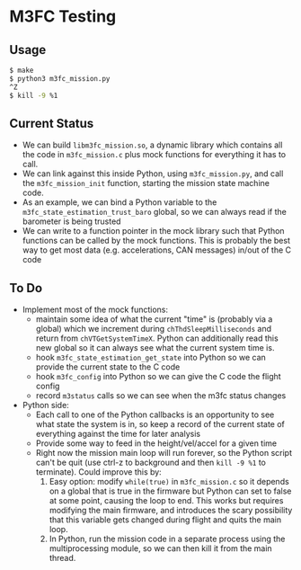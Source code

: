 # M3FC Testing

## Usage

```bash
$ make
$ python3 m3fc_mission.py
^Z
$ kill -9 %1
```

## Current Status
* We can build `libm3fc_mission.so`, a dynamic library which contains all the
  code in `m3fc_mission.c` plus mock functions for everything it has to call.
* We can link against this inside Python, using `m3fc_mission.py`, and call
  the `m3fc_mission_init` function, starting the mission state machine code.
* As an example, we can bind a Python variable to the
  `m3fc_state_estimation_trust_baro` global, so we can always read if the
  barometer is being trusted
* We can write to a function pointer in the mock library such that Python
  functions can be called by the mock functions. This is probably the
  best way to get most data (e.g. accelerations, CAN messages) in/out of
  the C code

## To Do
* Implement most of the mock functions:
    * maintain some idea of what the current "time" is (probably via a global) which we increment during `chThdSleepMilliseconds` and return from `chVTGetSystemTimeX`. Python can additionally read this new global so it can always see what the current system time is.
    * hook `m3fc_state_estimation_get_state` into Python so we can provide the 
      current state to the C code
    * hook `m3fc_config` into Python so we can give the C code the flight 
      config
    * record `m3status` calls so we can see when the m3fc status changes
* Python side:
    * Each call to one of the Python callbacks is an opportunity to see what
    state the system is in, so keep a record of the current state of everything 
    against the time for later analysis
    * Provide some way to feed in the height/vel/accel for a given time
    * Right now the mission main loop will run forever, so the Python script 
      can't be quit (use ctrl-z to background and then `kill -9 %1` to 
      terminate). Could improve this by:
      1. Easy option: modify `while(true)` in `m3fc_mission.c` so it depends on 
         a global that is true in the firmware but Python can set to false at 
         some point, causing the loop to end.
         This works but requires modifying the main firmware, and introduces 
         the scary possibility that this variable gets changed during flight 
         and quits the main loop.
      2. In Python, run the mission code in a separate process using the
         multiprocessing module, so we can then kill it from the main thread.
